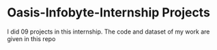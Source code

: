 # Oasis-Infobyte-Internship Projects
I did 09 projects in this internship. The code and dataset of my work are given in this repo
